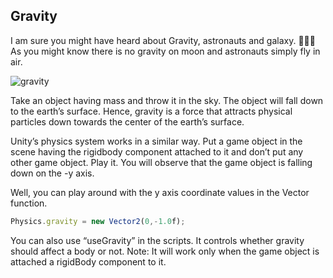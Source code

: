 ## Gravity

I am sure you might have heard about Gravity, astronauts and galaxy. 👨🏻‍🚀 As you might know there is no gravity on moon and astronauts simply fly in air.
  </br>
  
![gravity](https://media.giphy.com/media/A7eRyKtVD3HEI/giphy.gif)

Take an object having mass and throw it in the sky. The object will fall down to the earth’s surface. Hence, gravity is a force that attracts physical particles down towards the center of the earth’s surface. 

Unity’s physics system works in a similar way. Put a game object in the scene having the rigidbody component attached to it and don’t put any other game object. Play it. You will observe that the game object is falling down on the -y axis.

Well, you can play around with the y axis coordinate values in the Vector function.

```jsx
Physics.gravity = new Vector2(0,-1.0f);
```

You can also use “useGravity” in the scripts. It controls whether gravity should affect a body or not. Note: It will work only when the game object is attached a rigidBody component to it.
